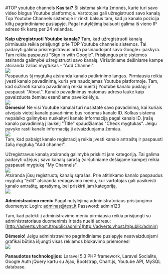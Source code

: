 #TOP youtube channels
**Kas tai?**
Ši sistema skirta žmonės, kurie turi savo video blogus Youtube platformoje. 
Vartotojas gali užregistruoti savo kanalą Top Youtube Channels sistemoje 
ir rinkti balsus tam, kad jo kanalo pozicija kiltų pagrindiniame puslapyje.
Pagal nutylėjimą balsuoti galima iš vieno IP adreso tik kartą per 24
valandas. 

**Kaip užregistruoti Youtube kanalą?**
Tam, kad užregistruoti kanalą pirmiausia reikia prisijungti prie
TOP Youtube channels sistemos. Tai padaryti galima prisiregistravus arba
pasinaudojant savo Google+ paskyra. Tam reikia paspausti "Sign in with Google".
Prisijungus prie sistemos atsiranda galimybė užregistruoti savo kanalą. 
Viršutiniame dešiniame kampe atsiranda žalias mygtukas - "Add Channel". <br />
![](https://s16.postimg.org/6kfyi6jn9/first.png)<br />
Paspaudus šį mygtuką atsiranda kanalo patikrinimo langas. Pirmiausia reikia
įvesti kanalo pavadinimą, kuris yra naudojamas Youtube platformoje. Tam, kad
sužinoti kanalo pavadinimą reikia nueiti į Youtube kanalo puslapį ir paspausti
"About". Kanalo pavadinimas matomas adreso lauke kaip pavaizduota žemiau esančiame
paveikslėlyje. <br />
![](https://s3.postimg.org/l3ty4nolv/channel_name.jpg)<br />
**Dėmesio!** Ne visi Youtube kanalai turi nusistatė savo pavadinimą, kai
kuriais atvejais vietoj kanalo pavadinimo bus rodomas kanalo ID. Kolkas
sistema nepalaiko galimybės nuskaityti kanalo informaciją pagal kanalo
ID.
Įrašę kanalo pavadinimą į laukelį "Title" spaudžiamas "Check mygtukas".
Jeigu pavyko rasti kanalo informaciją ji atvaizduojama žemiau. <br />
![](https://s16.postimg.org/smbnxha2t/fsdfdsdf.png)<br />
Tam, kad pabaigt kanalo registraciją reikia įvesti kanalo antraštę ir
paspausti žalią mygtuką "Add channel". 

Užregistravus kanalą atsirandą galimybė priskirti jam kategoriją. Tai galima
padaryti užėjus į savo kanalų sarašą (viršutiniame dešiajame kampe)
reikia paspausti mygtuką "My Channels". <br />
![](https://s22.postimg.org/jx8fvxqhd/fdsfsdfsdf.png)<br />
Atsiranda jūsų registruotų kanalų sąrašas. Prie atitinkamo kanalo
paspaudus mygtuką "Edit" atsiranda redagavimo meniu, kur vartotojas
gali pasikeisti kanalo antraštę, aprašymą, bei priskirti jam kategoriją.<br />
![](https://s4.postimg.org/r4rtudr4t/sdfsdfsdfs.png)<br />

**Administravimo meniu**
Pagal nutylėjimą administratoriaus prisijungimo duomenys:
Login: adminas@test.lt
Password: admin123

Tam, kad patekti į administravimo meniu pirmiausia reikia prisijungti su
administratoriaus duomenimis ir tada nueiti adresu:
[http://adverts.vhost.lt/public/admin](http://adverts.vhost.lt/public/admin)

**Dėmesio!** Jeigu administravimo pagrindiniame puslapyje neatvaizduojami
grafikai būtina išjungti visas reklamos blokavimo priemones!
<br />
![](https://s9.postimg.org/lqd6vy40f/sdsdsdsdsd.png)
<br />

**Panaudotos technologijos:**
Laravel 5.3 PHP framework,
Laravel Socialite, Google Auth
jQuery kartu su Ajax,
Bootstrap,
Chart.js,
Youtube API,
MySQL database.




